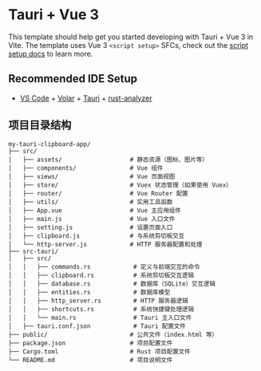 # Tauri + Vue 3

This template should help get you started developing with Tauri + Vue 3 in Vite. The template uses Vue 3 `<script setup>` SFCs, check out the [script setup docs](https://v3.vuejs.org/api/sfc-script-setup.html#sfc-script-setup) to learn more.

## Recommended IDE Setup

- [VS Code](https://code.visualstudio.com/) + [Volar](https://marketplace.visualstudio.com/items?itemName=Vue.volar) + [Tauri](https://marketplace.visualstudio.com/items?itemName=tauri-apps.tauri-vscode) + [rust-analyzer](https://marketplace.visualstudio.com/items?itemName=rust-lang.rust-analyzer)

## 项目目录结构
```
my-tauri-clipboard-app/
├── src/
│   ├── assets/                   # 静态资源（图标、图片等）
│   ├── components/               # Vue 组件
│   ├── views/                    # Vue 页面视图
│   ├── store/                    # Vuex 状态管理（如果使用 Vuex）
│   ├── router/                   # Vue Router 配置
│   ├── utils/                    # 实用工具函数
│   ├── App.vue                   # Vue 主应用组件
│   ├── main.js                   # Vue 入口文件
│   ├── setting.js                # 设置页面入口
│   ├── clipboard.js              # 与系统剪切板交互
│   └── http-server.js            # HTTP 服务器配置和处理
├── src-tauri/
│   ├── src/
│   │   ├── commands.rs            # 定义与前端交互的命令
│   │   ├── clipboard.rs           # 系统剪切板交互逻辑
│   │   ├── database.rs            # 数据库（SQLite）交互逻辑
│   │   ├── entities.rs            # 数据库模型
│   │   ├── http_server.rs         # HTTP 服务器逻辑
│   │   ├── shortcuts.rs           # 系统快捷键处理逻辑
│   │   └── main.rs                # Tauri 主入口文件
│   ├── tauri.conf.json            # Tauri 配置文件
├── public/                       # 公共文件（index.html 等）
├── package.json                  # 项目配置文件
├── Cargo.toml                    # Rust 项目配置文件
└── README.md                     # 项目说明文件
```